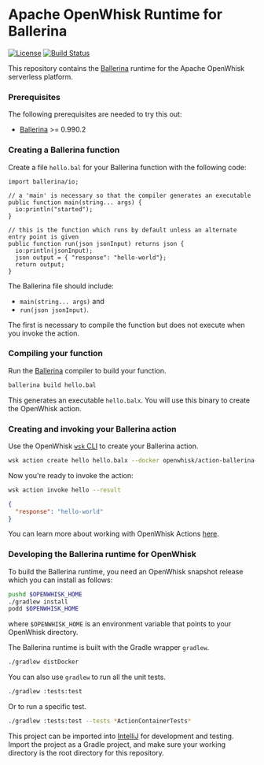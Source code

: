 <!--
#
# Licensed to the Apache Software Foundation (ASF) under one or more
# contributor license agreements.  See the NOTICE file distributed with
# this work for additional information regarding copyright ownership.
# The ASF licenses this file to You under the Apache License, Version 2.0
# (the "License"); you may not use this file except in compliance with
# the License.  You may obtain a copy of the License at
#
#     http://www.apache.org/licenses/LICENSE-2.0
#
# Unless required by applicable law or agreed to in writing, software
# distributed under the License is distributed on an "AS IS" BASIS,
# WITHOUT WARRANTIES OR CONDITIONS OF ANY KIND, either express or implied.
# See the License for the specific language governing permissions and
# limitations under the License.
#
-->

# Apache OpenWhisk Runtime for Ballerina
[![License](https://img.shields.io/badge/license-Apache--2.0-blue.svg)](http://www.apache.org/licenses/LICENSE-2.0)
[![Build Status](https://travis-ci.org/apache/incubator-openwhisk-runtime-ballerina.svg?branch=master)](https://travis-ci.org/apache/incubator-openwhisk-runtime-ballerina)

This repository contains the [Ballerina](https://ballerinalang.org) runtime for the Apache OpenWhisk serverless platform.

### Prerequisites

The following prerequisites are needed to try this out:

- [Ballerina](https://ballerina.io/downloads/) >= 0.990.2

### Creating a Ballerina function

Create a file `hello.bal` for your Ballerina function with the following code:

```ballerina
import ballerina/io;

// a 'main' is necessary so that the compiler generates an executable
public function main(string... args) {
  io:println("started");
}

// this is the function which runs by default unless an alternate entry point is given
public function run(json jsonInput) returns json {
  io:println(jsonInput);
  json output = { "response": "hello-world"};
  return output;
}
```

The Ballerina file should include:
 - `main(string... args)` and
 - `run(json jsonInput)`.

The first is necessary to compile the function but does not execute when you
invoke the action.

### Compiling your function

Run the [Ballerina](https://ballerina.io/downloads) compiler to
build your function.
```bash
ballerina build hello.bal
```

This generates an executable `hello.balx`. You will use this binary to create
the OpenWhisk action.

### Creating and invoking your Ballerina action

Use the OpenWhisk [`wsk` CLI](https://github.com/apache/incubator-openwhisk/blob/master/docs/cli.md)
to create your Ballerina action.

```bash
wsk action create hello hello.balx --docker openwhisk/action-ballerina-v0.990.2
```

Now you're ready to invoke the action:

```bash
wsk action invoke hello --result
```
```json
{
  "response": "hello-world"
}
```

You can learn more about working with OpenWhisk Actions [here](https://github.com/apache/incubator-openwhisk/blob/master/docs/actions.md).

### Developing the Ballerina runtime for OpenWhisk

To build the Ballerina runtime, you need an OpenWhisk snapshot release which
you can install as follows:
```bash
pushd $OPENWHISK_HOME
./gradlew install
podd $OPENWHISK_HOME
```
where `$OPENWHISK_HOME` is an environment variable that points to your
OpenWhisk directory.

The Ballerina runtime is built with the Gradle wrapper `gradlew`.
```bash
./gradlew distDocker
```

You can also use `gradlew` to run all the unit tests.
```bash
./gradlew :tests:test
```

Or to run a specific test.
```bash
./gradlew :tests:test --tests *ActionContainerTests*
```

This project can be imported into [IntelliJ](https://www.jetbrains.com/idea/)
for development and testing. Import the project as a Gradle project, and make
sure your working directory is the root directory for this repository.

